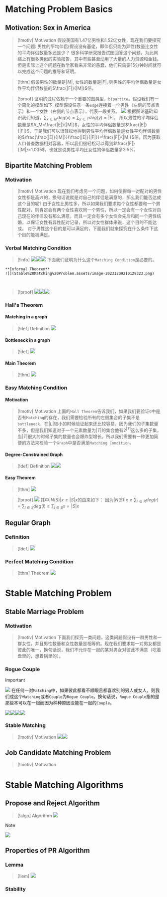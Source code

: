 # Matching Problem Basics
## Motivation: Sex in America
> [!motiv] Motivation
> 假设美国有1.47亿男性和1.52亿女性，现在我们要探究一个问题: 男性的平均伴侣(假设没有基佬，即伴侣只能为异性)数量比女性的平均伴侣数量多还是少？
> 很多科学研究报告试图回答这个问题，为此网络上有很多类似的实验报告，其中有些甚至动用了大量的人力资源和金钱。但是实际上这个问题在数学家看来非常的愚蠢，他们只需要15分钟时间就可以完成这个问题的推导和证明。

> [!thm]
> 假设男性的数量是$|M|$, 女性的数量是$|F|$, 则男性的平均伴侣数量是女性平均伴侣数量的$\frac{|F|}{|M|}$倍。

> [!proof]
> 证明的过程依赖于一个重要的图类型，`bipartite`。假设我们有一个简化的模型如下, 模型假设任意一条`edge`连接着一个男性（左侧的节点表示）和一个女性（右侧的节点表示），代表一段关系。
> ![](Stable%20Matching%20Problem.assets/image-20231030092618527.png)
> 根据图论基础知识我们知道，$\sum_{x\in M}deg(x)=\sum_{y\in F}deg(y)=|E|$。
> 所以男性的平均伴侣数量是$A_M=\frac{|E|}{|M|}$，女性的平均伴侣数量是$\frac{|E|}{|F|}$，于是我们可以很轻松地得到男性平均伴侣数量是女性平均伴侣数量的$\frac{\frac{|E|}{|M|}}{\frac{|E|}{|F|}}=\frac{|F|}{|M|}$倍。因为获取人口普查数据相对容易，所以我们很轻松可以得到$\frac{|F|}{|M|}=1.035$，也就是说男性平均比女性的伴侣数量多$3.5\%$。
> 



## Bipartite Matching Problem
### Motivation
> [!motiv] Motivation
> 现在我们考虑另一个问题，如何使得每一对配对的男性女性都是高兴的，换句话说就是对自己的伴侣是满意的，那么我们能否达成这个目的呢?
> 由于女性比男性多，所以如果我们要求每个女性都要和一个男性配对，则肯定会有两个女性喜欢同一个男性，所以一定会有一个女性对自己现在的伴侣没有那么满意，而且一定会有多个女性会先后和同一个男性结婚，以保证女性有异性配对记录，所以对女性群体来说，这个目的不能达成。
> 对于男性这个目的是可以满足的，下面我们就来探究在什么条件下这个目的能被满足。

### Verbal Matching Condition
> [!info]
> ![](Stable%20Matching%20Problem.assets/image-20231209210307343.png)![](Stable%20Matching%20Problem.assets/image-20231030094857247.png)![](Stable%20Matching%20Problem.assets/image-20231030094906586.png)
> 下面我们证明为什么这个`Matching Condition`是必要的。

```ad-thm 
**Informal Theorem**
![](Stable%20Matching%20Problem.assets/image-20231209210129323.png)



```
> [!proof]
> ![](Stable%20Matching%20Problem.assets/image-20231030095344697.png)![](Stable%20Matching%20Problem.assets/image-20231030095352213.png)![](Stable%20Matching%20Problem.assets/image-20231030095615162.png)



### Hall's Theorem
#### Matching in a graph
> [!def] Definition
>  ![](Stable%20Matching%20Problem.assets/image-20231030100335803.png)


#### Bottleneck in a graph
> [!def]
> ![](Stable%20Matching%20Problem.assets/image-20231030100341717.png)


#### Main Theorem
> [!thm]
> ![](Stable%20Matching%20Problem.assets/image-20231030100357015.png)


### Easy Matching Condition
#### Motivation
> [!motiv] Motivation
> 上面的`Hall Theorem`告诉我们，如果我们要验证`G`中是否有`Matching`的存在，我们需要检验所有的左侧集合的子集不是`bottleneck`，在$|L|$较小的时候验证起来还比较容易，因为我们的子集数量不多，但是我们知道对于一个元素数量为$|T|$的集合他有$2^{|T|}$这么多的子集，当$|T|$很大的时候子集的数量也会爆炸型增长。所以我们需要有一种更加简便的方法来检验一个`Graph`中是否满足`Matching Condition`。

#### Degree-Constrained Graph
> [!def] Definition
> ![](Stable%20Matching%20Problem.assets/image-20231030101235813.png)![](Stable%20Matching%20Problem.assets/image-20231030101256485.png)


#### Easy Theorem
> [!thm]
> ![](Stable%20Matching%20Problem.assets/image-20231030101513278.png)

> [!proof]
> ![](Stable%20Matching%20Problem.assets/image-20231030102343596.png)
> 其中$|N(S)|x\geq |S|x$的由来如下：
> 因为$|N(S)|x\geq \sum_{r\in R}deg(r)=\sum_{l\in S}deg(l)\geq\sum_{l\in S}x=|S|x$




## Regular Graph
### Definition
> [!def]
> ![](Stable%20Matching%20Problem.assets/image-20231030102831095.png)


### Perfect Matching Condition
> [!thm] Theorem
> ![](Stable%20Matching%20Problem.assets/image-20231030102858628.png)


# Stable Matching Problem
## Stable Marriage Problem
### Motivation
> [!motiv] Motivation
> 下面我们探究一类问题，这类问题假设有一群男性和一群女性，并且男性数量和女性数量是相等的。现在我们要求每一对男女都是彼此的唯一，换句话说，我们不允许在一起的某对男女对彼此不满意（吃着盘里的，想着锅里的）。
> 


### Rogue Couple
> [!important]
> ![](Stable%20Matching%20Problem.assets/image-20231030110037482.png)
> 在任何一对`Matching`中，如果彼此都看不顺眼且都喜欢别的男人或女人，则我们成这个`Matching`或者`Couple`为`Rogue Couple`。换句话说，`Rogue Couple`指的是那些本可以在一起而因为种种原因没能在一起的`Couple`。
> 
> ![](Stable%20Matching%20Problem.assets/image-20231030110009725.png)![](Stable%20Matching%20Problem.assets/image-20231030110128907.png)![](Stable%20Matching%20Problem.assets/image-20231030110001825.png)![](Stable%20Matching%20Problem.assets/image-20231030110155871.png)



### Stable Matching
> [!motiv] Motivation
> ![](Stable%20Matching%20Problem.assets/image-20231030110238327.png)![](Stable%20Matching%20Problem.assets/image-20231030110254576.png)


## Job Candidate Matching Problem
> [!motiv] Motivation
> 


# Stable Matching Algorithms
## Propose and Reject Algorithm
> [!algo] Algorithm
> ![](Stable%20Matching%20Problem.assets/image-20231030111212987.png)

> [!note]
> ![](Stable%20Matching%20Problem.assets/image-20231030111312546.png)



## Properties of PR Algorithm

### Lemma
> [!lem]
> ![](Stable%20Matching%20Problem.assets/image-20231030111552470.png)


### Stability
> 



